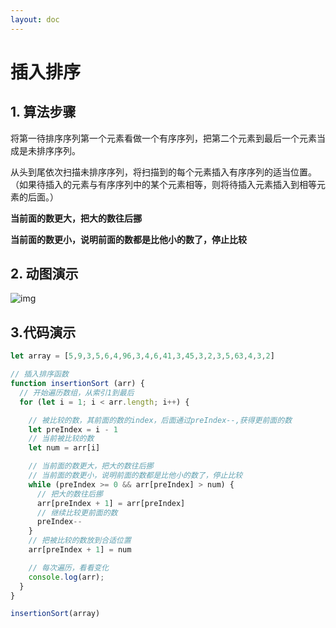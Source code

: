 ```yaml
---
layout: doc
---
```


#  插入排序



## 1. 算法步骤

将第一待排序序列第一个元素看做一个有序序列，把第二个元素到最后一个元素当成是未排序序列。

从头到尾依次扫描未排序序列，将扫描到的每个元素插入有序序列的适当位置。（如果待插入的元素与有序序列中的某个元素相等，则将待插入元素插入到相等元素的后面。）



**当前面的数更大，把大的数往后挪**

**当前面的数更小，说明前面的数都是比他小的数了，停止比较**



## 2. 动图演示

![img](https://www.runoob.com/wp-content/uploads/2019/03/insertionSort.gif)



## 3.代码演示

```js
let array = [5,9,3,5,6,4,96,3,4,6,41,3,45,3,2,3,5,63,4,3,2]

// 插入排序函数
function insertionSort (arr) {
  // 开始遍历数组，从索引1到最后
  for (let i = 1; i < arr.length; i++) {

    // 被比较的数，其前面的数的index，后面通过preIndex--,获得更前面的数
    let preIndex = i - 1
    // 当前被比较的数
    let num = arr[i]

    // 当前面的数更大，把大的数往后挪
    // 当前面的数更小，说明前面的数都是比他小的数了，停止比较
    while (preIndex >= 0 && arr[preIndex] > num) {
      // 把大的数往后挪
      arr[preIndex + 1] = arr[preIndex]
      // 继续比较更前面的数
      preIndex--
    }
    // 把被比较的数放到合适位置
    arr[preIndex + 1] = num

    // 每次遍历，看看变化
    console.log(arr);
  }
}

insertionSort(array)
```

